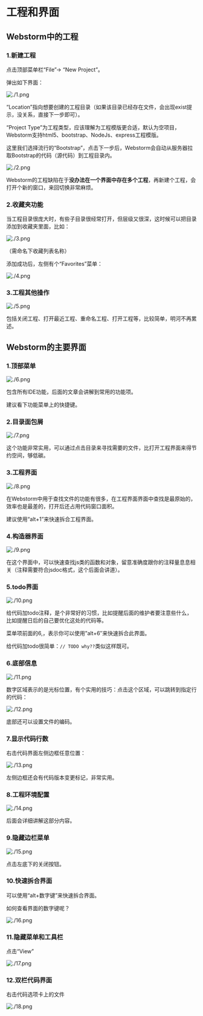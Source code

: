 # 工程和界面

## Webstorm中的工程

### 1.新建工程

点击顶部菜单栏“File”-&gt; “New Project”。

弹出如下界面：

![./1.png](./1.png)

“Location”指向想要创建的工程目录（如果该目录已经存在文件，会出现exist提示，没关系，直接下一步即可）。

“Project Type”为工程类型，应该理解为工程模版更合适，默认为空项目，Webstorm支持html5、bootstrap、NodeJs、express工程模版。

这里我们选择流行的“Bootstrap”，点击下一步后，Webstorm会自动从服务器拉取Bootstrap的代码（源代码）到工程目录内。

![./2.png](./2.png)

Webstorm的工程缺陷在于**没办法在一个界面中存在多个工程**，再新建个工程，会打开个新的窗口，来回切换非常麻烦。

### 2.收藏夹功能

当工程目录很庞大时，有些子目录很经常打开，但层级又很深，这时候可以把目录添加到收藏夹里面，比如：

![./3.png](./3.png)

（需命名下收藏列表名称）

添加成功后，左侧有个“Favorites”菜单：

![./4.png](./4.png)

### 3.工程其他操作

![./5.png](./5.png)

包括关闭工程、打开最近工程、重命名工程、打开工程等，比较简单，明河不再累述。

## Webstorm的主要界面

### 1.顶部菜单

![./6.png](./6.png)

包含所有IDE功能，后面的文章会讲解到常用的功能项。

建议看下功能菜单上的快捷键。

### 2.目录面包屑

![./7.png](./7.png)

这个功能非常实用，可以通过点击目录来寻找需要的文件，比打开工程界面来得节约空间，够低碳。

### 3.工程界面

![./8.png](./8.png)

在Webstorm中用于查找文件的功能有很多，在工程界面界面中查找是最原始的，效率也是最差的，打开后还占用代码窗口面积。

建议使用“alt+1”来快速拆合工程界面。

### 4.构造器界面

![./9.png](./9.png)


在这个界面中，可以快速查找js类的函数和对象，留意准确度跟你的注释量息息相关（注释需要符合jsdoc格式，这个后面会讲道）。

### 5.todo界面

![./10.png](./10.png)


给代码加todo注释，是个非常好的习惯，比如提醒后面的维护者要注意些什么，比如提醒日后的自己要优化这处的代码等。

菜单项前面的6,，表示你可以使用”alt+6″来快速拆合此界面。

给代码加todo很简单：`// TODO why??`类似这样既可。

### 6.底部信息

![./11.png](./11.png)

数字区域表示的是光标位置，有个实用的技巧：点击这个区域，可以跳转到指定行的代码：

![./12.png](./12.png)

底部还可以设置文件的编码。

### 7.显示代码行数

右击代码界面左侧边框任意位置：

![./13.png](./13.png)


左侧边框还会有代码版本变更标记，非常实用。

### 8.工程环境配置

![./14.png](./14.png)

后面会详细讲解这部分内容。

### 9.隐藏边栏菜单

![./15.png](./15.png)

点击左底下的关闭按钮。

### 10.快速拆合界面

可以使用“alt+数字键”来快速拆合界面。

如何查看界面的数字键呢？

![./16.png](./16.png)

### 11.隐藏菜单和工具栏

点击“View”

![./17.png](./17.png)

### 12.双栏代码界面

右击代码选项卡上的文件

![./18.png](./18.png)